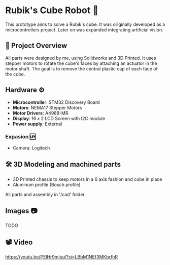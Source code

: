 # Rubik's Cube Robot :robot: 

This prototype aims to solve a Rubik's cube. It was originally developed as a microcontrollers project. Later on was expanded integrating artificial vision.

## :brain: Project Overview 

All parts were designed by me, using Solidworks and 3D Printed. It uses stepper motors to rotate the cube's faces by attaching an actuator in the motor shaft. The goal is to remove the central plastic cap of each face of the cube.


## Hardware :gear:
- **Microcontrolle**r: STM32 Discovery Board
- **Motors**: NEMA17 Stepper Motors
- **Motor Drivers**: A4988-MR
- **Display**: 16 x 2 LCD Screen with I2C module
- **Power supply**: External

### Expasion :up:
- Camera: Logitech

## :hammer_and_wrench: 3D Modeling and machined parts
- 3D Printed chassis to keep motors in a 6 axis fashion and cube in place
- Aluminum profile (Bosch profile)

All parts and assembly in '/cad' folder.

## Images :camera:
TODO

## :film_projector: Video
https://youtu.be/PElHr9mIuuI?si=LBbM1NEf3MKbrfhR
